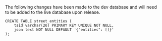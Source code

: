 The following changes have been made to the dev database and will need to be added to the live database upon release.

```
CREATE TABLE street_entities (
    tsid varchar(20) PRIMARY KEY UNIQUE NOT NULL,
    json text NOT NULL DEFAULT '{"entities": []}'
);
```